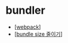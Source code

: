 # bundler

- [[webpack]]
- [[bundle size 줄이기]]

[//begin]: # "Autogenerated link references for markdown compatibility"
[webpack]: webpack.md "webpack이란?"
[bundle size 줄이기]: <bundle size %EC%A4%84%EC%9D%B4%EA%B8%B0.md> "bundle size 줄이기"
[//end]: # "Autogenerated link references"
